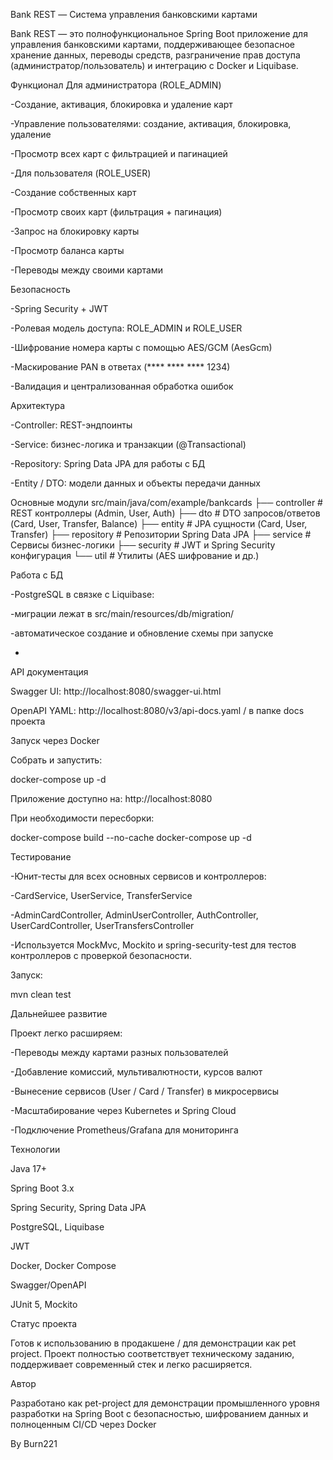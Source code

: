 Bank REST — Система управления банковскими картами

Bank REST — это полнофункциональное Spring Boot приложение для управления банковскими картами, поддерживающее безопасное хранение данных, переводы средств, разграничение прав доступа (администратор/пользователь) и интеграцию с Docker и Liquibase.

Функционал
Для администратора (ROLE_ADMIN)

-Создание, активация, блокировка и удаление карт

-Управление пользователями: создание, активация, блокировка, удаление

-Просмотр всех карт с фильтрацией и пагинацией

-Для пользователя (ROLE_USER)

-Создание собственных карт

-Просмотр своих карт (фильтрация + пагинация)

-Запрос на блокировку карты

-Просмотр баланса карты

-Переводы между своими картами

Безопасность

-Spring Security + JWT

-Ролевая модель доступа: ROLE_ADMIN и ROLE_USER

-Шифрование номера карты с помощью AES/GCM (AesGcm)

-Маскирование PAN в ответах (**** **** **** 1234)

-Валидация и централизованная обработка ошибок

Архитектура

-Controller: REST-эндпоинты

-Service: бизнес-логика и транзакции (@Transactional)

-Repository: Spring Data JPA для работы с БД

-Entity / DTO: модели данных и объекты передачи данных

Основные модули
src/main/java/com/example/bankcards
├── controller          # REST контроллеры (Admin, User, Auth)
├── dto                 # DTO запросов/ответов (Card, User, Transfer, Balance)
├── entity              # JPA сущности (Card, User, Transfer)
├── repository          # Репозитории Spring Data JPA
├── service             # Сервисы бизнес-логики
├── security            # JWT и Spring Security конфигурация
└── util                # Утилиты (AES шифрование и др.)

Работа с БД

-PostgreSQL в связке с Liquibase:

-миграции лежат в src/main/resources/db/migration/

-автоматическое создание и обновление схемы при запуске

-

API документация

Swagger UI: http://localhost:8080/swagger-ui.html

OpenAPI YAML: http://localhost:8080/v3/api-docs.yaml / в папке docs проекта


Запуск через Docker

Собрать и запустить:

docker-compose up -d


Приложение доступно на:
http://localhost:8080

При необходимости пересборки:

docker-compose build --no-cache
docker-compose up -d

Тестирование

-Юнит-тесты для всех основных сервисов и контроллеров:

-CardService, UserService, TransferService

-AdminCardController, AdminUserController, AuthController, UserCardController, UserTransfersController

-Используется MockMvc, Mockito и spring-security-test для тестов контроллеров с проверкой безопасности.

Запуск:

mvn clean test

Дальнейшее развитие

Проект легко расширяем:

-Переводы между картами разных пользователей

-Добавление комиссий, мультивалютности, курсов валют

-Вынесение сервисов (User / Card / Transfer) в микросервисы

-Масштабирование через Kubernetes и Spring Cloud
 
-Подключение Prometheus/Grafana для мониторинга

Технологии

Java 17+

Spring Boot 3.x

Spring Security, Spring Data JPA

PostgreSQL, Liquibase

JWT

Docker, Docker Compose

Swagger/OpenAPI

JUnit 5, Mockito

Статус проекта

Готов к использованию в продакшене / для демонстрации как pet project.
Проект полностью соответствует техническому заданию, поддерживает современный стек и легко расширяется.

Автор

Разработано как pet-project для демонстрации промышленного уровня разработки на Spring Boot
с безопасностью, шифрованием данных и полноценным CI/CD через Docker

By Burn221
